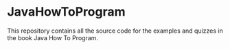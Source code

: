 # JavaHowToProgram
This repository contains all the source code for the examples and quizzes in the book Java How To Program.

